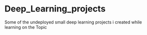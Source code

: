# Deep_Learning_projects
Some of the undeployed small deep learning projects i created while learning on the Topic
